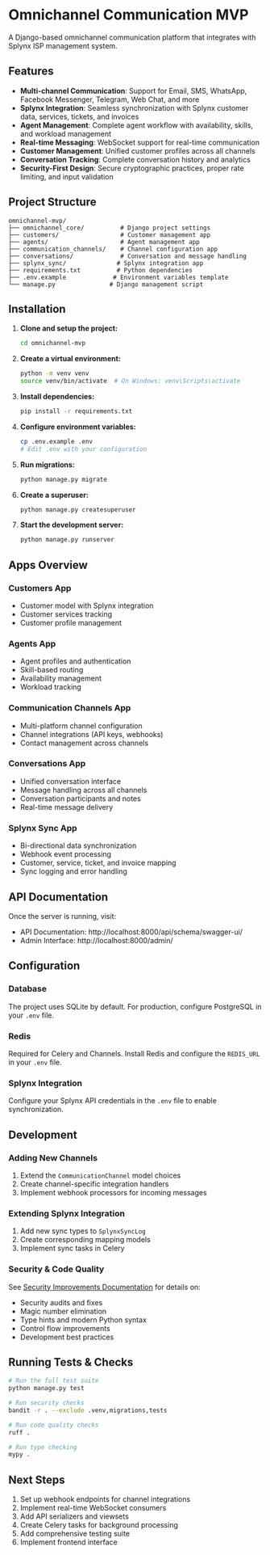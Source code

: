 # Omnichannel Communication MVP

A Django-based omnichannel communication platform that integrates with Splynx ISP management system.

## Features

- **Multi-channel Communication**: Support for Email, SMS, WhatsApp, Facebook Messenger, Telegram, Web Chat, and more
- **Splynx Integration**: Seamless synchronization with Splynx customer data, services, tickets, and invoices
- **Agent Management**: Complete agent workflow with availability, skills, and workload management
- **Real-time Messaging**: WebSocket support for real-time communication
- **Customer Management**: Unified customer profiles across all channels
- **Conversation Tracking**: Complete conversation history and analytics
- **Security-First Design**: Secure cryptographic practices, proper rate limiting, and input validation

## Project Structure

```
omnichannel-mvp/
├── omnichannel_core/          # Django project settings
├── customers/                 # Customer management app
├── agents/                    # Agent management app
├── communication_channels/    # Channel configuration app
├── conversations/             # Conversation and message handling
├── splynx_sync/              # Splynx integration app
├── requirements.txt          # Python dependencies
├── .env.example             # Environment variables template
└── manage.py               # Django management script
```

## Installation

1. **Clone and setup the project:**
   ```bash
   cd omnichannel-mvp
   ```

2. **Create a virtual environment:**
   ```bash
   python -m venv venv
   source venv/bin/activate  # On Windows: venv\Scripts\activate
   ```

3. **Install dependencies:**
   ```bash
   pip install -r requirements.txt
   ```

4. **Configure environment variables:**
   ```bash
   cp .env.example .env
   # Edit .env with your configuration
   ```

5. **Run migrations:**
   ```bash
   python manage.py migrate
   ```

6. **Create a superuser:**
   ```bash
   python manage.py createsuperuser
   ```

7. **Start the development server:**
   ```bash
   python manage.py runserver
   ```

## Apps Overview

### Customers App
- Customer model with Splynx integration
- Customer services tracking
- Customer profile management

### Agents App
- Agent profiles and authentication
- Skill-based routing
- Availability management
- Workload tracking

### Communication Channels App
- Multi-platform channel configuration
- Channel integrations (API keys, webhooks)
- Contact management across channels

### Conversations App
- Unified conversation interface
- Message handling across all channels
- Conversation participants and notes
- Real-time message delivery

### Splynx Sync App
- Bi-directional data synchronization
- Webhook event processing
- Customer, service, ticket, and invoice mapping
- Sync logging and error handling

## API Documentation

Once the server is running, visit:
- API Documentation: http://localhost:8000/api/schema/swagger-ui/
- Admin Interface: http://localhost:8000/admin/

## Configuration

### Database
The project uses SQLite by default. For production, configure PostgreSQL in your `.env` file.

### Redis
Required for Celery and Channels. Install Redis and configure the `REDIS_URL` in your `.env` file.

### Splynx Integration
Configure your Splynx API credentials in the `.env` file to enable synchronization.

## Development

### Adding New Channels
1. Extend the `CommunicationChannel` model choices
2. Create channel-specific integration handlers
3. Implement webhook processors for incoming messages

### Extending Splynx Integration
1. Add new sync types to `SplynxSyncLog`
2. Create corresponding mapping models
3. Implement sync tasks in Celery

### Security & Code Quality
See [Security Improvements Documentation](docs/security-improvements.md) for details on:
- Security audits and fixes
- Magic number elimination 
- Type hints and modern Python syntax
- Control flow improvements
- Development best practices

## Running Tests & Checks

```bash
# Run the full test suite
python manage.py test

# Run security checks
bandit -r . --exclude .venv,migrations,tests

# Run code quality checks
ruff .

# Run type checking
mypy .
```

## Next Steps

1. Set up webhook endpoints for channel integrations
2. Implement real-time WebSocket consumers
3. Add API serializers and viewsets
4. Create Celery tasks for background processing
5. Add comprehensive testing suite
6. Implement frontend interface
